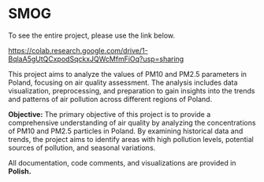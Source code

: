 # SMOG
To see the entire project, please use the link below.

https://colab.research.google.com/drive/1-BqlaA5gUtQCxpodSqckxJQWcMfmFiOq?usp=sharing


This project aims to analyze the values of PM10 and PM2.5 parameters in Poland, focusing on air quality assessment. 
The analysis includes data visualization, preprocessing, and preparation to gain insights into the trends and patterns of air pollution across different regions of Poland.

<b>Objective:</b>
The primary objective of this project is to provide a comprehensive understanding of air quality by analyzing the concentrations of PM10 and PM2.5 particles in Poland. By examining historical data and trends, the project aims to identify areas with high pollution levels, potential sources of pollution, and seasonal variations.

All documentation, code comments, and visualizations are provided in <b>Polish.</b>
